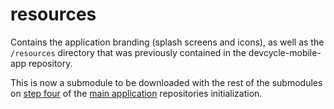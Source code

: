 # resources
Contains the application branding (splash screens and icons), as well as the `/resources` directory that was previously contained in the devcycle-mobile-app repository. 

This is now a submodule to be downloaded with the rest of the submodules on [step four](https://github.com/TourTrak/devcycle-mobile-app/tree/staging#building-the-project) of the [main application](https://github.com/TourTrak/devcycle-mobile-app/tree/master) repositories initialization. 

